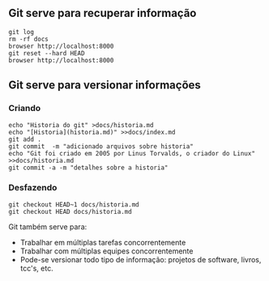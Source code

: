 Git serve para recuperar informação
----------------------------------

```
git log
rm -rf docs
browser http://localhost:8000
git reset --hard HEAD
browser http://localhost:8000

```


Git serve para versionar informações
------------------------------------

### Criando

```
echo "Historia do git" >docs/historia.md
echo "[Historia](historia.md)" >>docs/index.md
git add .
git commit  -m "adicionado arquivos sobre historia"
echo "Git foi criado em 2005 por Linus Torvalds, o criador do Linux" >>docs/historia.md
git commit -a -m "detalhes sobre a historia"

```

### Desfazendo

```
git checkout HEAD~1 docs/historia.md
git checkout HEAD docs/historia.md
```

Git também serve para:

- Trabalhar em múltiplas tarefas concorrentemente
- Trabalhar com múltiplas equipes concorrentemente
- Pode-se versionar todo tipo de informação: projetos de software,
  livros, tcc's, etc.
